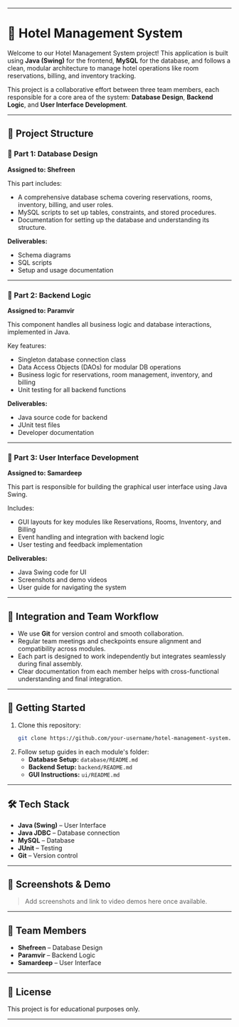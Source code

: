 
---

# 🏨 Hotel Management System

Welcome to our Hotel Management System project! This application is built using **Java (Swing)** for the frontend, **MySQL** for the database, and follows a clean, modular architecture to manage hotel operations like room reservations, billing, and inventory tracking.

This project is a collaborative effort between three team members, each responsible for a core area of the system: **Database Design**, **Backend Logic**, and **User Interface Development**.

---

## 📁 Project Structure

### 🔹 Part 1: Database Design
**Assigned to: Shefreen**

This part includes:
- A comprehensive database schema covering reservations, rooms, inventory, billing, and user roles.
- MySQL scripts to set up tables, constraints, and stored procedures.
- Documentation for setting up the database and understanding its structure.

**Deliverables:**
- Schema diagrams
- SQL scripts
- Setup and usage documentation

---

### 🔹 Part 2: Backend Logic
**Assigned to: Paramvir**

This component handles all business logic and database interactions, implemented in Java.

Key features:
- Singleton database connection class
- Data Access Objects (DAOs) for modular DB operations
- Business logic for reservations, room management, inventory, and billing
- Unit testing for all backend functions

**Deliverables:**
- Java source code for backend
- JUnit test files
- Developer documentation

---

### 🔹 Part 3: User Interface Development
**Assigned to: Samardeep**

This part is responsible for building the graphical user interface using Java Swing.

Includes:
- GUI layouts for key modules like Reservations, Rooms, Inventory, and Billing
- Event handling and integration with backend logic
- User testing and feedback implementation

**Deliverables:**
- Java Swing code for UI
- Screenshots and demo videos
- User guide for navigating the system

---

## 🔗 Integration and Team Workflow

- We use **Git** for version control and smooth collaboration.
- Regular team meetings and checkpoints ensure alignment and compatibility across modules.
- Each part is designed to work independently but integrates seamlessly during final assembly.
- Clear documentation from each member helps with cross-functional understanding and final integration.

---

## 🚀 Getting Started

1. Clone this repository:
   ```bash
   git clone https://github.com/your-username/hotel-management-system.git
   ```
2. Follow setup guides in each module's folder:
   - **Database Setup:** `database/README.md`
   - **Backend Setup:** `backend/README.md`
   - **GUI Instructions:** `ui/README.md`

---

## 🛠 Tech Stack

- **Java (Swing)** – User Interface
- **Java JDBC** – Database connection
- **MySQL** – Database
- **JUnit** – Testing
- **Git** – Version control

---

## 📸 Screenshots & Demo

> Add screenshots and link to video demos here once available.

---

## 👥 Team Members

- **Shefreen** – Database Design
- **Paramvir** – Backend Logic
- **Samardeep** – User Interface

---

## 📄 License

This project is for educational purposes only.

---

